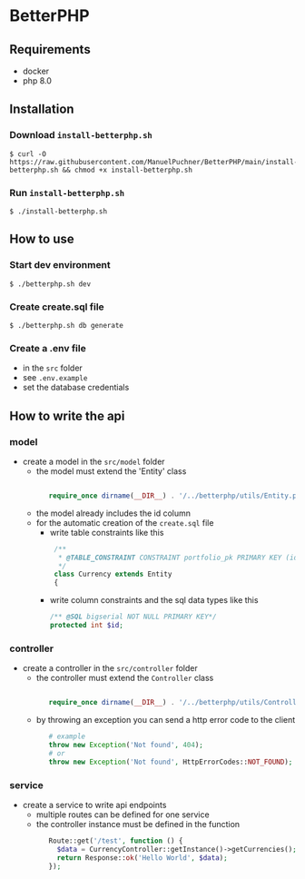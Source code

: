 # BetterPHP

## Requirements
- docker
- php 8.0
## Installation
### Download ``install-betterphp.sh``
````shell
$ curl -O https://raw.githubusercontent.com/ManuelPuchner/BetterPHP/main/install-betterphp.sh && chmod +x install-betterphp.sh
````
### Run ``install-betterphp.sh``
````shell
$ ./install-betterphp.sh
````

## How to use
### Start dev environment
````shell
$ ./betterphp.sh dev
````

### Create create.sql file
````shell
$ ./betterphp.sh db generate
````

### Create a .env file
- in the `src` folder
- see `.env.example`
- set the database credentials

## How to write the api
### model
- create a model in the `src/model` folder
   - the model must extend the 'Entity' class
     ```php

        require_once dirname(__DIR__) . '/../betterphp/utils/Entity.php';
     ```
   - the model already includes the id column
   - for the automatic creation of the `create.sql` file
     - write table constraints like this
        ```php
         /**
          * @TABLE_CONSTRAINT CONSTRAINT portfolio_pk PRIMARY KEY (id)
          */
         class Currency extends Entity
         {
        ```
     - write column constraints and the sql data types like this
        ```php
        /** @SQL bigserial NOT NULL PRIMARY KEY*/
        protected int $id;
        ```
### controller
- create a controller in the `src/controller` folder
   - the controller must extend the `Controller` class
     ```php

        require_once dirname(__DIR__) . '/../betterphp/utils/Controller.php';
      ```
   - by throwing an exception you can send a http error code to the client
     ```php
        # example
        throw new Exception('Not found', 404);
        # or
        throw new Exception('Not found', HttpErrorCodes::NOT_FOUND);
      ```

### service
- create a service to write api endpoints
   - multiple routes can be defined for one service
   - the controller instance must be defined in the function
     ```php
        Route::get('/test', function () {
          $data = CurrencyController::getInstance()->getCurrencies();
          return Response::ok('Hello World', $data);
        });
     ```